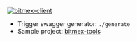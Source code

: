 [![bitmex-client](https://maven-badges.herokuapp.com/maven-central/com.github.h908714124/bitmex-client/badge.svg?style=plastic&subject=bitmex-client&color=red)](https://maven-badges.herokuapp.com/maven-central/com.github.h908714124/bitmex-client)

* Trigger swagger generator: `./generate`
* Sample project: [bitmex-tools](https://github.com/h908714124/bitmex-tools)

